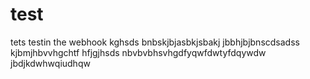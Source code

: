 # test
tets
testin the webhook
kghsds
bnbskjbjasbkjsbakj
jbbhjbjbnscdsadss
kjbmjhbvvhgchtf
hfjgjhsds
nbvbvbhsvhgdfyqwfdwtyfdqywdw\
jbdjkdwhwqiudhqw
